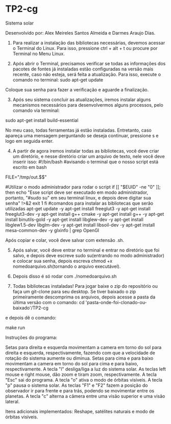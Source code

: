 # TP2-cg
Sistema solar

Desenvolvido por: Alex Meireles Santos Almeida e Darmes Araujo Dias.

1) Para realizar a instalação das bibliotecas necessárias, devemos acessar o Terminal do Linux. Para isso, pressione ctrl + alt + t ou procure por Terminal no Menu Linux.

2) Após abrir o Terminal, precisamos verificar se todas as informações dos pacotes de fontes já instaladas estão configuradas na versão mais recente, caso não esteja, será feita a atualização. Para isso, execute o comando no terminal:
sudo apt-get update

Coloque sua senha para fazer a verificação e aguarde a finalização.

3) Após seu sistema concluir as atualizações, iremos instalar alguns mecanismos necessários para desenvolvermos alguns processos, pelo comando via terminal:

sudo apt-get install build-essential

No meu caso, todas ferramentas já estão instaladas. Entretanto, caso apareça uma mensagem perguntando se deseja continuar, pressione s e logo em seguida enter.

4) A partir de agora iremos instalar todas as bibliotecas, você deve criar um diretório, e nesse diretório criar um arquivo de texto, nele você
deve inserir isso:
#!/bin/bash 
#avisando o terminal que o nosso script está escrito em bash

FILE="/tmp/out.$$"

#Utilizar o modo administrador para rodar o script
if [[ "$EUID" -ne "0" ]]; then
    echo "Esse script deve ser executado em modo administrador, portanto, "#sudo su" em seu terminal linux, e depois deve digitar sua senha" !>&2
    exit 1
fi
#comandos para instalar as bibliotecas que serão utilizadas
apt-get update -y
apt-get install freeglut3 -y
apt-get install freeglut3-dev -y
apt-get install g++ cmake -y
apt-get install g++ -y
apt-get install binutils-gold -y
apt-get install libglew-dev -y
apt-get install libglew1.5-dev libglm-dev -y
apt-get install libsoil-dev -y
apt-get install mesa-common-dev -y
glxinfo | grep OpenGl

Após copiar e colar, você deve salvar com extensão .sh.

5) Após salvar, você deve entrar no terminal e entrar no diretório que foi salvo, e depois deve escreve sudo su(entrando no modo administrador) e
colocar sua senha, depois escreva chmod +x nomedoarquivo.sh(tornando o arquivo executável).

6) Depois disso é só rodar com ./nomedoarquivo.sh 

7) Todas bibliotecas instaladas! Para jogar baixe o zip do repositório ou faça um git-clone para seu desktop. Se tiver baixado o zip primeiramente descomprima os arquivos, depois acesse a pasta da última versão com o comando:
cd 'pasta-onde-foi-clonado-ou-baixado'/TP2-cg

e depois dê o comando:

make run

Instruções do programa:

Setas para direita e esquerda movimentam a camera em torno do sol para direita e esquerda, respectivamente, fazendo com que a velocidade de rotação do sistema aumente ou diminua.
Setas para cima e para baixo movimentam a camera em torno do sol para cima e para baixo, respectivamente.
A tecla "l" desliga/liga a luz do sistema solar.
As teclas left mouse e right mouse, dão zoom e tiram zoom, respectivamente.
A tecla "Esc" sai do programa.
A tecla "o" ativa o modo de órbitas visíveis.
A tecla "p" pausa o sistema solar.
As teclas "F1" e "F2" fazem a posição do observador ir para frente e para trás, podendo se movimentar entre os planetas.
A tecla "c" alterna a câmera entre uma visão superior e uma visão lateral.

Itens adicionais implementados:
Reshape, satélites naturais e modo de órbitas visíveis.
